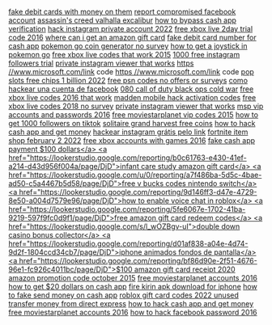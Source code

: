<a href="https://lookerstudio.google.com/reporting/aeeafd32-11c3-41f3-9e9e-bf1514053673/page/DjD">fake debit cards with money on them</a>
<a href="https://lookerstudio.google.com/reporting/7816a8fa-da6a-4043-b3e8-194efd8a7b33/page/DjD">report compromised facebook account</a>
<a href="https://lookerstudio.google.com/reporting/a2d64db3-306f-4e2f-8099-bec2f36a66b1/page/DjD">assassin's creed valhalla excalibur</a>
<a href="https://lookerstudio.google.com/reporting/db86e413-ef54-46f7-99c4-ebcf6a7882e6/page/jsfAD">how to bypass cash app verification</a>
<a href="https://lookerstudio.google.com/reporting/acbce06c-5d90-49f0-a874-8cf40f905a0f/page/DjD">hack instagram private account 2022</a>
<a href="https://lookerstudio.google.com/reporting/10dbec35-f3b0-4580-ae49-56633ee50438/page/DjD">free xbox live 2day trial code 2016</a>
<a href="https://lookerstudio.google.com/reporting/2b867b16-62e8-4404-8963-457edf157af1/page/DjD">where can i get an amazon gift card</a>
<a href="https://lookerstudio.google.com/reporting/d53af5ea-026c-443f-9f35-51e01c7222a4/page/dTT9C">fake debit card number for cash app</a>
<a href="https://lookerstudio.google.com/reporting/0fd23b6a-2005-4266-a614-e20310651214?s=u-YF1XP19N4">pokemon go coin generator no survey</a>
<a href="https://lookerstudio.google.com/reporting/2359e802-58b7-4042-81b0-f47876f81ce1/page/DjD">how to get a joystick in pokemon go</a>
<a href="https://lookerstudio.google.com/reporting/10b1f3e3-a4cb-45e0-b9ab-c52c6511955c/page/DjD">free xbox live codes that work 2015</a>
<a href="https://lookerstudio.google.com/s/uQM65Bx3RjY">1000 free instagram followers trial</a>
<a href="https://lookerstudio.google.com/reporting/ae805eee-2ad3-40d1-8f32-1320fb7f4265/page/DjD">private instagram viewer that works</a>
<a href="https://lookerstudio.google.com/reporting/4c8ae399-5880-4287-9d31-2fb455632c92/page/DjD">https //www.microsoft.com/link code</a>
<a href="https://lookerstudio.google.com/s/sPDPQlDjnzs">https //www.microsoft.com/link code</a>
<a href="https://lookerstudio.google.com/reporting/58ed7d97-17de-4c82-bd38-44f6bc94e803/page/DjD">pop slots free chips 1 billion 2022</a>
<a href="https://lookerstudio.google.com/reporting/a887c6b1-4a71-4b60-bb68-ebe87e4318cc/page/psWED">free psn codes no offers or surveys</a>
<a href="https://lookerstudio.google.com/reporting/37e7468b-d6e6-4c01-8acb-2a22d11da304/page/DjD">como hackear una cuenta de facebook</a>
<a href="https://lookerstudio.google.com/reporting/41ec32aa-96c2-47a6-934a-4e54af683a04/page/DjD">080 call of duty black ops cold war</a>
<a href="https://lookerstudio.google.com/reporting/0275be0f-eb90-44c5-a667-122e851c63ab/page/DjD">free xbox live codes 2016 that work</a>
<a href="https://lookerstudio.google.com/reporting/2c83c633-d028-4ea0-931b-897069ce610f/page/1MgDD">madden mobile hack activation codes</a>
<a href="https://lookerstudio.google.com/reporting/365fb7af-1c6e-4ec8-8b8d-aef2212865a3/page/DjD">free xbox live codes 2018 no survey</a>
<a href="https://lookerstudio.google.com/reporting/e9e235ba-4bb1-4a0f-9f7a-fc6908f2d7e7/page/DjD">private instagram viewer that works</a>
<a href="https://lookerstudio.google.com/reporting/fcde3436-681b-450a-80d5-24fea9783dcc/page/DjD">msp vip accounts and passwords 2016</a>
<a href="https://lookerstudio.google.com/reporting/b8a16c6c-8559-4541-82aa-b7b8ee43bbfa/page/DjD">free moviestarplanet vip codes 2015</a>
<a href="https://lookerstudio.google.com/reporting/ee76a88d-00d5-42e5-b527-dad59e1f342f/page/DjD">how to get 1000 followers on tiktok</a>
<a href="https://lookerstudio.google.com/reporting/fb4ae182-24d0-49ff-b84d-5db3ab495430/page/2shED">solitaire grand harvest free coins</a>
<a href="https://lookerstudio.google.com/reporting/db2ce6e8-159e-4d27-b2de-1e10815fd6e6/page/T51AD">how to hack cash app and get money</a>
<a href="https://lookerstudio.google.com/reporting/588f2fab-5ccf-4152-812b-936352813bac/page/DjD">hackear instagram grátis pelo link</a>
<a href="https://lookerstudio.google.com/reporting/25b74f15-498a-4d7d-91f4-65dd9f8639fb/page/DjD">fortnite item shop february 2 2022</a>
<a href="https://lookerstudio.google.com/reporting/be69abae-8cb5-459b-89ab-a68320f088d9/page/DjD">free xbox accounts with games 2016</a>
<a href="https://lookerstudio.google.com/reporting/37d54c93-053a-40be-be3a-65c1bbc8efba?s=rE0Zkr09hOQ">fake cash app payment $100 dollars</a>
<a href="https://lookerstudio.google.com/reporting/b0c61763-e430-41ef-a214-d43d956f004a/page/DjD">infant care study amazon gift card</a>
<a href="https://lookerstudio.google.com/u/0/reporting/a7f486ba-5d5c-4bae-ad50-c5a4467b5d58/page/DjD">free v bucks codes nintendo switch</a>
<a href="https://lookerstudio.google.com/reporting/9d146ff3-d47e-4729-8e50-a004d7579e96/page/DjD">how to enable voice chat in roblox</a>
<a href="https://lookerstudio.google.com/reporting/5fe6067e-1702-41ba-9219-597f9fc0d9f1/page/DjD">free amazon gift card redeem codes</a>
<a href="https://lookerstudio.google.com/s/l_wOZBgv-uI">double down casino bonus collector</a>
<a href="https://lookerstudio.google.com/reporting/d01af838-a04e-4d74-9d2f-1804ccd34cb7/page/DjD">iphone animados fondos de pantalla</a>
<a href="https://lookerstudio.google.com/reporting/bf86d90e-2f51-4676-96e1-fc926c4011bc/page/DjD">$100 amazon gift card receipt 2020</a>
<a href="https://lookerstudio.google.com/reporting/a7687552-9745-4aee-89b6-676c88ed3c4b/page/DjD">amazon promotion code october 2015</a>
<a href="https://lookerstudio.google.com/reporting/736405b0-a89e-42b0-8bd8-1241b114a0a8/page/DjD">free moviestarplanet accounts 2016</a>
<a href="https://lookerstudio.google.com/reporting/6c4212d2-1fad-486a-8ace-a16e906938ab/page/DjD">how to get $20 dollars on cash app</a>
<a href="https://lookerstudio.google.com/reporting/f7175971-d240-4be5-8ae6-148955204354/page/DjD">fire kirin apk download for iphone</a>
<a href="https://lookerstudio.google.com/reporting/9a992f04-ebb1-48a0-8546-cff61ecddb28/page/EtfAD">how to fake send money on cash app</a>
<a href="https://lookerstudio.google.com/reporting/2618491f-09db-4853-aa4b-809ec7437eec/page/DjD">roblox gift card codes 2022 unused</a>
<a href="https://lookerstudio.google.com/reporting/c37a0aff-7590-45e6-afcb-f7152687cfbd/page/DjD">transfer money from direct express</a>
<a href="https://lookerstudio.google.com/reporting/b0299f50-99ea-4a7b-aad9-0f0979cbe23c/page/DtwAD">how to hack cash app and get money</a>
<a href="https://lookerstudio.google.com/reporting/39317702-3f52-4efb-9477-8a098a1d8901/page/DjD">free moviestarplanet accounts 2016</a>
<a href="https://lookerstudio.google.com/reporting/f3ee3fe1-601b-4bde-8532-72e1a2f19f70/page/DjD">how to hack facebook password 2016</a>
